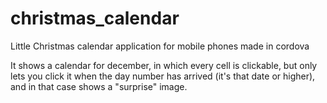 # christmas_calendar
Little Christmas calendar application for mobile phones made in cordova

It shows a calendar for december, in which every cell is clickable, but only lets you click it when the day
number has arrived (it's that date or higher), and in that case shows a "surprise" image.

